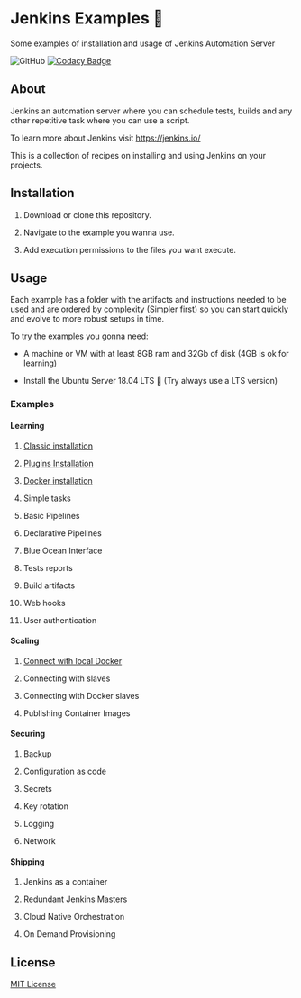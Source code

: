 # Jenkins Examples 🤵

Some examples of installation and usage of Jenkins Automation Server

![GitHub](https://img.shields.io/github/license/edumco/jenkins-examples)
[![Codacy Badge](https://api.codacy.com/project/badge/Grade/392979a83cd1494ab8969900f7240561)](https://www.codacy.com/manual/edumco/jenkins-examples?utm_source=github.com&utm_medium=referral&utm_content=edumco/jenkins-examples&utm_campaign=Badge_Grade)

## About

Jenkins an automation server where you can schedule tests, builds and any other repetitive task where you can use a script.

To learn more about Jenkins visit <https://jenkins.io/>

This is a collection of recipes on installing and using Jenkins on your projects.

## Installation

1. Download or clone this repository.

2. Navigate to the example you wanna use.

3. Add execution permissions to the files you want execute.

## Usage

Each example has a folder with the artifacts and instructions needed to be used and are ordered by complexity (Simpler first) so you can start quickly and evolve to more robust setups in time.

To try the examples you gonna need:

- A machine or VM with at least 8GB ram and 32Gb of disk (4GB is ok for learning)

- Install the Ubuntu Server 18.04 LTS 🐧 (Try always use a LTS version)

### Examples

#### Learning

1. [Classic installation](docs/classic/readme.md)

2. [Plugins Installation](docs/plugins-installation.md)

3. [Docker installation](docs/docker-installation/readme.md)

4. Simple tasks

5. Basic Pipelines

6. Declarative Pipelines

7. Blue Ocean Interface

8. Tests reports

9. Build artifacts

10. Web hooks

11. User authentication

#### Scaling

1. [Connect with local Docker](docs/classic-docker/README.md)

2. Connecting with slaves

3. Connecting with Docker slaves

4. Publishing Container Images

#### Securing

1. Backup

2. Configuration as code

3. Secrets

4. Key rotation

5. Logging

6. Network

#### Shipping

1. Jenkins as a container

2. Redundant Jenkins Masters

3. Cloud Native Orchestration

4. On Demand Provisioning

## License

[MIT License](LICENSE)

